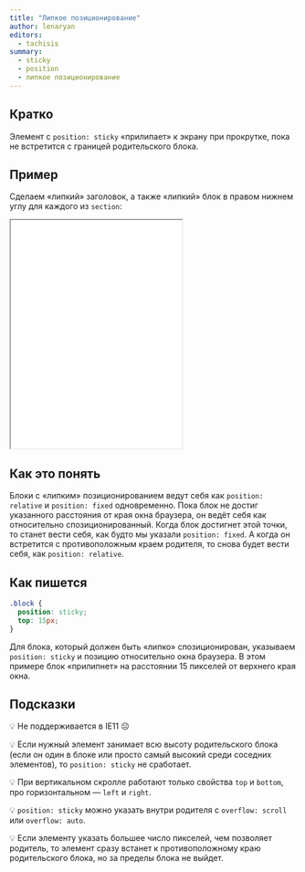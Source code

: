 ```yaml
---
title: "Липкое позиционирование"
author: lenaryan
editors:
  - tachisis
summary:
  - sticky
  - position
  - липкое позиционирование
---
```


## Кратко

Элемент с `position: sticky` «прилипает» к экрану при прокрутке, пока не встретится с границей родительского блока.

## Пример

Сделаем «липкий» заголовок, а также «липкий» блок в правом нижнем углу для каждого из `section`:

<iframe title="Липкое позиционирование" src="demos/sticky.html" height="400"></iframe>

## Как это понять

Блоки с «липким» позиционированием ведут себя как `position: relative` и `position: fixed` одновременно. Пока блок не достиг указанного расстояния от края окна браузера, он ведёт себя как относительно спозиционированный. Когда блок достигнет этой точки, то станет вести себя, как будто мы указали `position: fixed`. А когда он встретится с противоположным краем родителя, то снова будет вести себя, как `position: relative`.

## Как пишется

```css
.block {
  position: sticky;
  top: 15px;
}
```

Для блока, который должен быть «липко» спозиционирован, указываем `position: sticky` и позицию относительно окна браузера. В этом примере блок «прилипнет» на расстоянии 15 пикселей от верхнего края окна.

## Подсказки

💡 Не поддерживается в IE11 ☹️

💡 Если нужный элемент занимает всю высоту родительского блока (если он один в блоке или просто самый высокий среди соседних элементов), то `position: sticky` не сработает.

💡 При вертикальном скролле работают только свойства `top` и `bottom`, про горизонтальном — `left` и `right`.

💡 `position: sticky` можно указать внутри родителя с `overflow: scroll` или `overflow: auto`.

💡 Если элементу указать большее число пикселей, чем позволяет родитель, то элемент сразу встанет к противоположному краю родительского блока, но за пределы блока не выйдет.
